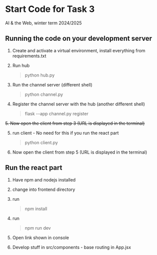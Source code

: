 # Start Code for Task 3

AI & the Web, winter term 2024/2025

## Running the code on your development server

1. Create and activate a virtual environment, install everything from requirements.txt

2. Run hub

    > python hub.py

3. Run the channel server (different shell)

    > python channel.py

4. Register the channel server with the hub (another different shell)

    > flask --app channel.py register
    
~~5. Now open the client from step 3 (URL is displayed in the terminal)~~

5. run client - No need for this if you run the react part 
    > python client.py
    
6. Now open the client from step 5 (URL is displayed in the terminal)


## Run the react part

1. Have npm and nodejs installed

2. change into frontend directory

3. run 
    > npm install 

4. run
    > npm run dev

5. Open link shown in console

6. Develop stuff in src/components - base routing in App.jsx